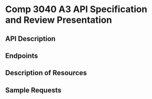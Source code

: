 # Comp 3040 A3 API Specification and Review Presentation

## API Description

## Endpoints

## Description of Resources

## Sample Requests
